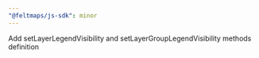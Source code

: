 ```yaml
---
"@feltmaps/js-sdk": minor
---
```


Add setLayerLegendVisibility and setLayerGroupLegendVisibility methods definition
